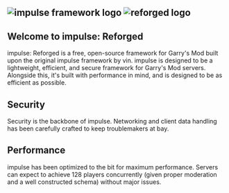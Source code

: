 ![impulse framework logo](https://raw.githubusercontent.com/riggs9162/impulse-reforged/main/impulse-logo-blue.png)
![reforged logo](https://raw.githubusercontent.com/riggs9162/impulse-reforged/main/reforged-logo-blue.png)
----
## Welcome to impulse: Reforged
impulse: Reforged is a free, open-source framework for Garry's Mod built upon the original impulse framework by vin. impulse is designed to be a lightweight, efficient, and secure framework for Garry's Mod servers. Alongside this, it's built with performance in mind, and is designed to be as efficient as possible.

## Security
Security is the backbone of impulse. Networking and client data handling has been carefully crafted to keep troublemakers at bay.

## Performance
impulse has been optimized to the bit for maximum performance. Servers can expect to achieve 128 players concurrently (given proper moderation and a well constructed schema) without major issues.
